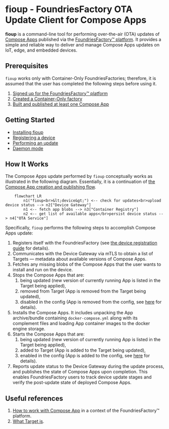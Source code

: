 # fioup - FoundriesFactory OTA Update Client for Compose Apps

**fioup** is a command-line tool for performing over-the-air (OTA) updates of [Compose Apps](https://www.compose-spec.io/) published via the [FoundriesFactory™ platform](https://docs.foundries.io/latest).
It provides a simple and reliable way to deliver and manage Compose Apps updates on IoT, edge, and embedded devices.

## Prerequisites
`fioup` works only with Container-Only FoundriesFactories; therefore, it is assumed that the user has completed the following steps before using it.
1. [Signed up for the FoundriesFactory™ platform](https://docs.foundries.io/latest/getting-started/signup-container-only/index.html)
2. [Created a Container-Only factory](https://docs.foundries.io/latest/getting-started/signup-container-only/index.html#creating-your-factory)
3. [Built and published at least one Compose App](https://docs.foundries.io/latest/getting-started/building-deploying-app/index.html#gs-building-deploying-app)

## Getting Started

* [Installing fioup](./install.md)
* [Registering a device](./register-device.md)
* [Performing an update](./update-device.md)
* [Daemon mode](./daemon-mode.md)

## How It Works

The Compose Apps update performed by `fioup` conceptually works as illustrated in the following diagram.
Essentially, it is a continuation of [the Compose App creation and publishing flow](https://docs.foundries.io/latest/reference-manual/factory/container-only-architecture.html#app-creation-and-publishing-flow).

```mermaid
    flowchart LR
        n1("fioup<br>&lt;device&gt;") <-- check for updates<br>upload device status --> n2["Device Gateway"]
        n1 <-- fetch app blobs --> n3["Container Registry"]
        n2 <-- get list of available apps</br>persist device status --> n4["OTA Service"]
```

Specifically, `fioup` performs the following steps to accomplish Compose Apps update:
1. Registers itself with the FoundriesFactory (see [the device registration guide](./register-device.md) for details).
2. Communicates with the Device Gateway via mTLS to obtain a list of Targets — metadata about available versions of Compose Apps.
3. Fetches any missing blobs of the Compose Apps that the user wants to install and run on the device.
4. Stops the Compose Apps that are:
   1. being updated (new version of currently running App is listed in the Target being applied),
   2. removed from Target (App is removed from the Target being updated),
   3. disabled in the config (App is removed from the config, see [here](./register-device.md#changing-apps-that-run) for details).
5. Installs the Compose Apps. It includes unpacking the App archive/bundle containing `docker-compose.yml` along with its complement files and loading App container images to the docker engine storage.
6. Starts the Compose Apps that are:
   1. being updated (new version of currently running App is listed in the Target being applied),
   2. added to Target (App is added to the Target being updated),
   3. enabled in the config (App is added to the config, see [here](./register-device.md#changing-apps-that-run) for details).
7. Reports update status to the Device Gateway during the update process, and publishes the state of Compose Apps upon completion.
   This enables FoundriesFactory users to track device update stages and verify the post-update state of deployed Compose Apps.

## Useful references
1. [How to work with Compose App](https://docs.foundries.io/latest/tutorials/compose-app/compose-app.html) in a context of the FoundriesFactory™ platform.
2. [What Target is](https://docs.foundries.io/95/reference-manual/ota/targets.html).
